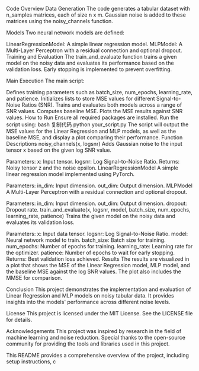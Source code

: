 Code Overview
Data Generation
The code generates a tabular dataset with n_samples matrices, each of size n x m. Gaussian noise is added to these matrices using the noisy_channels function.

Models
Two neural network models are defined:

LinearRegressionModel: A simple linear regression model.
MLPModel: A Multi-Layer Perceptron with a residual connection and optional dropout.
Training and Evaluation
The train_and_evaluate function trains a given model on the noisy data and evaluates its performance based on the validation loss. Early stopping is implemented to prevent overfitting.

Main Execution
The main script:

Defines training parameters such as batch_size, num_epochs, learning_rate, and patience.
Initializes lists to store MSE values for different Signal-to-Noise Ratios (SNR).
Trains and evaluates both models across a range of SNR values.
Computes baseline MSE.
Plots the MSE results against SNR values.
How to Run
Ensure all required packages are installed.
Run the script using:
bash
复制代码
python your_script.py
The script will output the MSE values for the Linear Regression and MLP models, as well as the baseline MSE, and display a plot comparing their performance.
Function Descriptions
noisy_channels(x, logsnr)
Adds Gaussian noise to the input tensor x based on the given log SNR value.

Parameters:
x: Input tensor.
logsnr: Log Signal-to-Noise Ratio.
Returns: Noisy tensor z and the noise epsilon.
LinearRegressionModel
A simple linear regression model implemented using PyTorch.

Parameters:
in_dim: Input dimension.
out_dim: Output dimension.
MLPModel
A Multi-Layer Perceptron with a residual connection and optional dropout.

Parameters:
in_dim: Input dimension.
out_dim: Output dimension.
dropout: Dropout rate.
train_and_evaluate(x, logsnr, model, batch_size, num_epochs, learning_rate, patience)
Trains the given model on the noisy data and evaluates its validation loss.

Parameters:
x: Input data tensor.
logsnr: Log Signal-to-Noise Ratio.
model: Neural network model to train.
batch_size: Batch size for training.
num_epochs: Number of epochs for training.
learning_rate: Learning rate for the optimizer.
patience: Number of epochs to wait for early stopping.
Returns: Best validation loss achieved.
Results
The results are visualized in a plot that shows the MSE of the Linear Regression model, MLP model, and the baseline MSE against the log SNR values. The plot also includes the MMSE for comparison.

Conclusion
This project demonstrates the implementation and evaluation of Linear Regression and MLP models on noisy tabular data. It provides insights into the models' performance across different noise levels.

License
This project is licensed under the MIT License. See the LICENSE file for details.

Acknowledgements
This project was inspired by research in the field of machine learning and noise reduction. Special thanks to the open-source community for providing the tools and libraries used in this project.

This README provides a comprehensive overview of the project, including setup instructions, c
